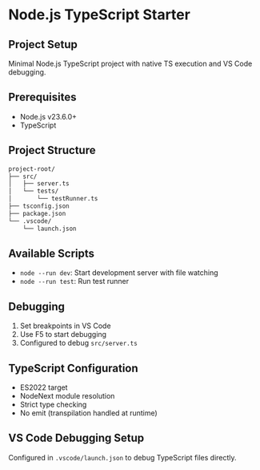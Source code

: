 # Node.js TypeScript Starter

## Project Setup

Minimal Node.js TypeScript project with native TS execution and VS Code debugging.

## Prerequisites

- Node.js v23.6.0+
- TypeScript

## Project Structure

``` bash
project-root/
├── src/
│   ├── server.ts
│   └── tests/
│       └── testRunner.ts
├── tsconfig.json
├── package.json
└── .vscode/
    └── launch.json
```

## Available Scripts

- `node --run dev`: Start development server with file watching
- `node --run test`: Run test runner

## Debugging

1. Set breakpoints in VS Code
2. Use F5 to start debugging
3. Configured to debug `src/server.ts`

## TypeScript Configuration

- ES2022 target
- NodeNext module resolution
- Strict type checking
- No emit (transpilation handled at runtime)

## VS Code Debugging Setup

Configured in `.vscode/launch.json` to debug TypeScript files directly.
